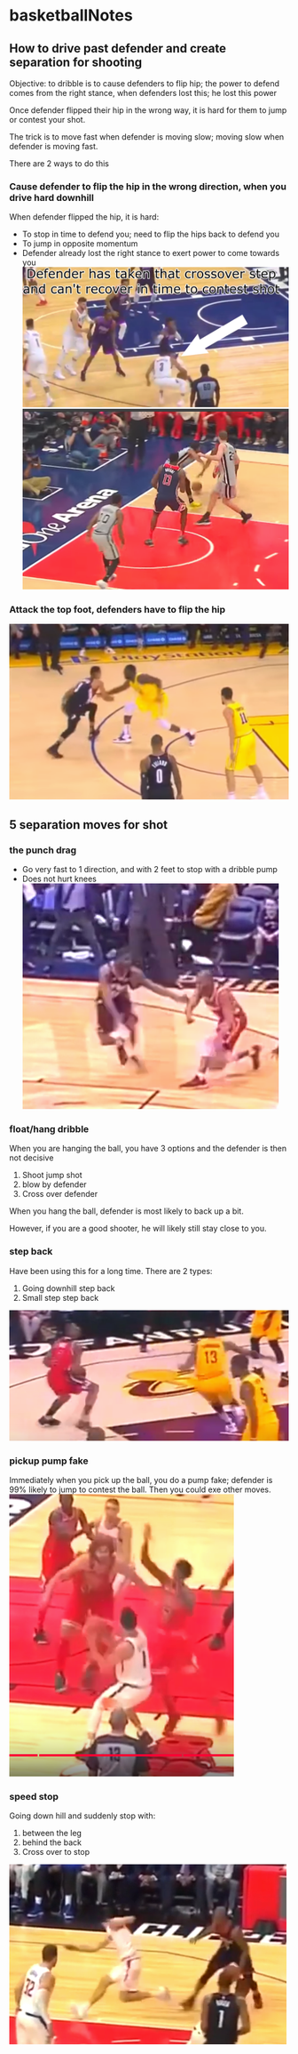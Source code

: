 # basketballNotes
## How to drive past defender and create separation for shooting
Objective: to dribble is to cause defenders to flip hip; the power to defend comes from the right stance, when defenders lost this; he lost this power

Once defender flipped their hip in the wrong way, it is hard for them to jump or contest your shot.

The trick is to move fast when defender is moving slow; moving slow when defender is moving fast. 

There are 2 ways to do this

### Cause defender to flip the hip in the wrong direction, when you drive hard downhill
When defender flipped the hip, it is hard:
- To stop in time to defend you; need to flip the hips back to defend you
- To jump in opposite momentum
- Defender already lost the right stance to exert power to come towards you
![flip](./flipHip.jpg)
![bump](./bumpSeparation.jpg)
### Attack the top foot, defenders have to flip the hip
![attackTop](./attackTopfoot.jpg)

## 5 separation moves for shot
### the punch drag
- Go very fast to 1 direction, and with 2 feet to stop with a dribble pump
- Does not hurt knees
![attackTop](./pumpDrag.jpg)

### float/hang dribble
When you are hanging the ball, you have 3 options and the defender is then not decisive
1. Shoot jump shot
2. blow by defender
3. Cross over defender

When you hang the ball, defender is most likely to back up a bit.

However, if you are a good shooter, he will likely still stay close to you.

### step back
Have been using this for a long time.
There are 2 types:
1. Going downhill step back
2. Small step step back

![speedStop](./stepback.jpg)

### pickup pump fake
Immediately when you pick up the ball, you do a pump fake; defender is 99% likely to jump to contest the ball. Then you could exe other moves.
![speedStop](./pickupPumpshot.jpg)

### speed stop
Going down hill and suddenly stop with:
1. between the leg
2. behind the back
3. Cross over to stop

![speedStop](./speedStop.jpg)
